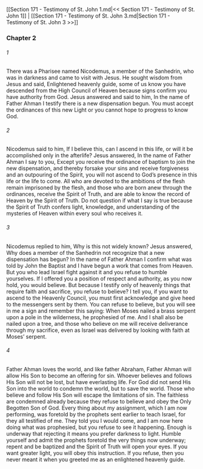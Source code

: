 [[Section 171 - Testimony of St. John 1.md|<< Section 171 - Testimony of St. John 1]]  |  [[Section 171 - Testimony of St. John 3.md|Section 171 - Testimony of St. John 3 >>]]

### Chapter 2
###### 1
There was a Pharisee named Nicodemus, a member of the Sanhedrin, who was in darkness and came to visit with Jesus. He sought wisdom from Jesus and said, Enlightened heavenly guide, some of us know you have descended from the High Council of Heaven because signs confirm you have authority from God. Jesus answered and said to him, In the name of Father Ahman I testify there is a new dispensation begun. You must accept the ordinances of this new Light or you cannot hope to progress to know God.

###### 2
Nicodemus said to him, If I believe this, can I ascend in this life, or will it be accomplished only in the afterlife? Jesus answered, In the name of Father Ahman I say to you, Except you receive the ordinance of baptism to join the new dispensation, and thereby forsake your sins and receive forgiveness and an outpouring of the Spirit, you will not ascend to God’s presence in this life or the life to come. All who are devoted to the ambitions of the flesh remain imprisoned by the flesh, and those who are born anew through the ordinances, receive the Spirit of Truth, and are able to know the record of Heaven by the Spirit of Truth. Do not question if what I say is true because the Spirit of Truth confers light, knowledge, and understanding of the mysteries of Heaven within every soul who receives it.

###### 3
Nicodemus replied to him, Why is this not widely known? Jesus answered, Why does a member of the Sanhedrin not recognize that a new dispensation has begun? In the name of Father Ahman I confirm what was told by John the Baptist and I have begun a work that comes from Heaven. But you who lead Israel fight against it and you refuse to humble yourselves. If I offered you a position of respect and authority, as you now hold, you would believe. But because I testify only of heavenly things that require faith and sacrifice, you refuse to believe? I tell you, if you want to ascend to the Heavenly Council, you must first acknowledge and give heed to the messengers sent by them. You can refuse to believe, but you will see in me a sign and remember this saying: When Moses nailed a brass serpent upon a pole in the wilderness, he prophesied of me. And I shall also be nailed upon a tree, and those who believe on me will receive deliverance through my sacrifice, even as Israel was delivered by looking with faith at Moses’ serpent.

###### 4
Father Ahman loves the world, and like father Abraham, Father Ahman will allow His Son to become an offering for sin. Whoever believes and follows His Son will not be lost, but have everlasting life. For God did not send His Son into the world to condemn the world, but to save the world. Those who believe and follow His Son will escape the limitations of sin. The faithless are condemned already because they refuse to believe and obey the Only Begotten Son of God. Every thing about my assignment, which I am now performing, was foretold by the prophets sent earlier to teach Israel, for they all testified of me. They told you I would come, and I am now here doing what was prophesied, but you refuse to see it happening. Enough is underway that rejecting it means you prefer darkness to light. Humble yourself and admit the prophets foretold the very things now underway; repent and be baptized and the Spirit of Truth will open your eyes. If you want greater light, you will obey this instruction. If you refuse, then you never meant it when you greeted me as an enlightened heavenly guide.